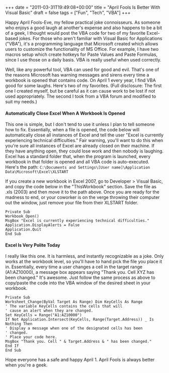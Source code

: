 +++
date = "2011-03-31T19:49:08+00:00"
title = "April Fools Is Better With Visual Basic"
draft = false
tags = ["Fun", "Tech", "VBA"]
+++

Happy April Fools-Eve, my fellow practical joke connoisseurs. As someone who enjoys a good laugh at another's expense and also happens to be a bit of a geek, I thought would post the VBA code for two of my favorite Excel-based jokes. For those who aren't familiar with Visual Basic for Applications ("VBA"), it's a programming language that Microsoft created which allows users to customize the functionality of MS Office. For example, I have two macros setup which create hotkeys for Paste Values and Paste Formulas, since I use those on a daily basis. VBA is really useful when used correctly. 

Well, like any powerful tool, VBA can used for good and evil. That's one of the reasons Microsoft has warning messages and sirens every time a workbook is opened that contains code. On April 1 every year, I find VBA good for some laughs. Here's two of my favorites. (Full disclosure: The first one I created myself, but be careful as it can cause work to be lost if not used appropriately. The second I took from a VBA forum and modified to suit my needs.) 

#### Automatically Close Excel When A Workbook Is Opened 
This one is simple, but I don't tend to use it unless I plan to tell someone how to fix. Essentially, when a file is opened, the code below will automatically close all instances of Excel and tell the user "Excel is currently experiencing technical difficulties." Fair warning, you'll want to do this when you're sure all instances of Excel are already closed on their machine. If they have anything open, they could lose work and then nobody is laughing. Excel has a standard folder that, when the program is launched, every workbook in that folder is opened and all VBA code is auto-executed. Here's the path: `C:\Documents and Settings\[User name]\Application Data\Microsoft\Excel\XLSTART` 

If you create a new workbook in Excel 2007, go to Developer > Visual Basic, and copy the code below in the "ThisWorkbook" section. Save the file as .xls (2003) and then move it to the path above. Once you are ready for the madness to end, or your coworker is on the verge throwing their computer out the window, just remove your file from their XLSTART folder. 
```
Private Sub 
Workbook_Open() 
MsgBox "Excel is currently experiencing technical difficulties." 
Application.DisplayAlerts = False 
Application.Quit 
End Sub
``` 

#### Excel Is Very Polite Today 
I really like this one. It is harmless, and instantly recognizable as a joke. Only works at the workbook level, so you'll have to hand pick the file you place it in. Essentially, every time a user changes a cell in the target range (A1:AZ10000), a message box appears saying "Thank you. Cell XYZ has been changed." It's awesome. Just follow the same process as above to copy/paste the code into the VBA window of the desired sheet in your workbook. 
```
Private Sub 
Worksheet_Change(ByVal Target As Range) Dim KeyCells As Range 
' The variable KeyCells contains the cells that will 
' cause an alert when they are changed. 
Set KeyCells = Range("A1:AZ10000") 
If Not Application.Intersect(KeyCells, Range(Target.Address)) _ Is Nothing Then 
' Display a message when one of the designated cells has been 
' changed. 
' Place your code here. 
MsgBox "Thank you. Cell " & Target.Address & " has been changed." 
End If 
End Sub
``` 

Hope everyone has a safe and happy April 1. April Fools is always better when you're a geek.

